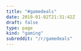```yaml
---
title: "#gamedeals"
date: 2019-01-02T21:31:42Z
draft: false
type: page
kind: "gaming"
subreddit: "/r/gamedeals"
---
```

